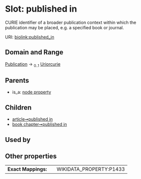 
# Slot: published in


CURIE identifier of a broader publication context within which the publication may be placed, e.g. a specified book or journal.

URI: [biolink:published_in](https://w3id.org/biolink/vocab/published_in)


## Domain and Range

[Publication](Publication.md) &#8594;  <sub>0..1</sub> [Uriorcurie](types/Uriorcurie.md)

## Parents

 *  is_a: [node property](node_property.md)

## Children

 *  [article➞published in](article_published_in.md)
 *  [book chapter➞published in](book_chapter_published_in.md)

## Used by


## Other properties

|  |  |  |
| --- | --- | --- |
| **Exact Mappings:** | | WIKIDATA_PROPERTY:P1433 |

